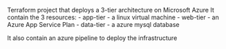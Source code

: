 Terraform project that deploys a 3-tier architecture on Microsoft Azure
It contain the 3 resources:
    - app-tier - a linux virtual machine
    - web-tier - an Azure App Service Plan
    - data-tier - a azure mysql database

It also contain an azure pipeline to deploy the infrastructure
